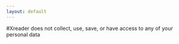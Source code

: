 ```yaml
---
layout: default
---
```


#Xreader does not collect, use, save, or have access to any of your personal data
